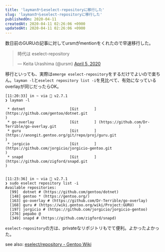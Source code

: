 ```yaml
---
title: 'laymanからeselect-repositoryに移行した'
slug: 'laymanからeselect-repositoryに移行した'
publishedOn: 2020-04-11
createdAt: 2020-04-11 02:26:06 +0900
updatedAt: 2020-04-11 02:26:06 +0900
---
```

数日前のGURUの記事に対してursmがmentionをくれたので早速移行した。

<blockquote class="twitter-tweet"><p lang="ja" dir="ltr">時代は eselect-repository</p>&mdash; Keita Urashima (@ursm) <a href="https://twitter.com/ursm/status/1246857070168535041?ref_src=twsrc%5Etfw">April 5, 2020</a></blockquote> <script async src="https://platform.twitter.com/widgets.js" charset="utf-8"></script>

移行といっても、実際は`emerge eselect-repository`をするだけでよいので楽ちん。`layman -l`と`eselect repository list -i`を見比べて、有効になっているoverlayが同じだったらOK。

```shell-session
[11:20:33] in ~ via 💎 v2.7.1
❯ layman -l

 * dotnet                    [Git       ] (https://github.com/gentoo/dotnet.git                                              )
 * go-overlay                [Git       ] (https://github.com/Dr-Terrible/go-overlay.git                                     )
 * guru                      [Git       ] (https://anongit.gentoo.org/git/repo/proj/guru.git                                 )
 * jorgicio                  [Git       ] (https://github.com/jorgicio/jorgicio-gentoo.git                                   )
 * snapd                     [Git       ] (https://github.com/zigford/snapd.git                                              )


[11:23:36] in ~ via 💎 v2.7.1
❯ sudo eselect repository list -i
Available repositories:
  [99]  dotnet # (https://github.com/gentoo/dotnet)
  [148] gentoo * (https://gentoo.org/)
  [163] go-overlay # (https://github.com/Dr-Terrible/go-overlay)
  [168] guru # (https://wiki.gentoo.org/wiki/Project:GURU)
  [197] jorgicio # (https://github.com/jorgicio/jorgicio-gentoo)
  [276] pepabo @
  [349] snapd # (https://github.com/zigford/snapd)

```

`eselect-repository`の方は、privateなリポジトリもでて便利。よかったよかった。


see also: [eselect/repository \- Gentoo Wiki](https://wiki.gentoo.org/wiki/Eselect/Repository)
